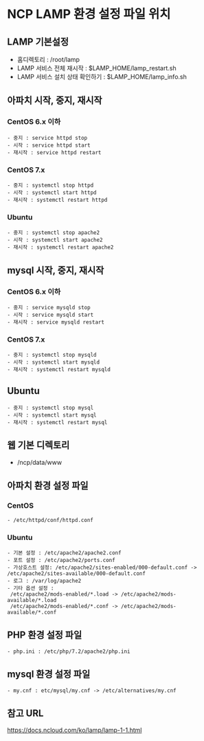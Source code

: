 # NCP LAMP 환경 설정 파일 위치

## LAMP 기본설정
- 홈디렉토리 : /root/lamp
- LAMP 서비스 전체 재시작 : $LAMP_HOME/lamp_restart.sh
- LAMP 서비스 설치 상태 확인하기 : $LAMP_HOME/lamp_info.sh

## 아파치 시작, 중지, 재시작

### CentOS 6.x 이하
	- 중지 : service httpd stop
	- 시작 : service httpd start
	- 재시작 : service httpd restart

### CentOS 7.x
	- 중지 : systemctl stop httpd
	- 시작 : systemctl start httpd
	- 재시작 : systemctl restart httpd

### Ubuntu
	- 중지 : systemctl stop apache2
	- 시작 : systemctl start apache2
	- 재시작 : systemctl restart apache2

## mysql 시작, 중지, 재시작

### CentOS 6.x 이하
	- 중지 : service mysqld stop
	- 시작 : service mysqld start
	- 재시작 : service mysqld restart

### CentOS 7.x
	- 중지 : systemctl stop mysqld
	- 시작 : systemctl start mysqld
	- 재시작 : systemctl restart mysqld

## Ubuntu
	- 중지 : systemctl stop mysql
	- 시작 : systemctl start mysql
	- 재시작 : systemctl restart mysql
	

## 웹 기본 디렉토리 
- /ncp/data/www

##  아파치 환경 설정 파일 

### CentOS

	- /etc/httpd/conf/httpd.conf

### Ubuntu

	- 기본 설정 : /etc/apache2/apache2.conf
	- 포트 설정 : /etc/apache2/ports.conf
	- 가상호스트 설정: /etc/apache2/sites-enabled/000-default.conf -> /etc/apache2/sites-available/000-default.conf
	- 로그 : /var/log/apache2
	- 기타 옵션 설정 :
	 /etc/apache2/mods-enabled/*.load -> /etc/apache2/mods-available/*.load
	 /etc/apache2/mods-enabled/*.conf -> /etc/apache2/mods-available/*.conf


## PHP 환경 설정 파일
	- php.ini : /etc/php/7.2/apache2/php.ini

## mysql 환경 설정 파일
	- my.cnf : etc/mysql/my.cnf -> /etc/alternatives/my.cnf

## 참고 URL
<a href="https://docs.ncloud.com/ko/lamp/lamp-1-1.html" target="_blank">https://docs.ncloud.com/ko/lamp/lamp-1-1.html</a>

